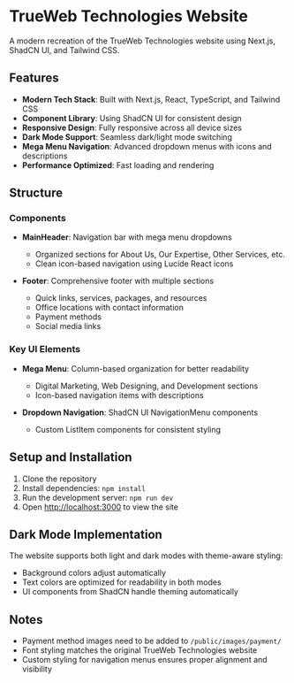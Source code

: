 # TrueWeb Technologies Website

A modern recreation of the TrueWeb Technologies website using Next.js, ShadCN UI, and Tailwind CSS.

## Features

- **Modern Tech Stack**: Built with Next.js, React, TypeScript, and Tailwind CSS
- **Component Library**: Using ShadCN UI for consistent design
- **Responsive Design**: Fully responsive across all device sizes
- **Dark Mode Support**: Seamless dark/light mode switching
- **Mega Menu Navigation**: Advanced dropdown menus with icons and descriptions
- **Performance Optimized**: Fast loading and rendering

## Structure

### Components

- **MainHeader**: Navigation bar with mega menu dropdowns
  - Organized sections for About Us, Our Expertise, Other Services, etc.
  - Clean icon-based navigation using Lucide React icons
  
- **Footer**: Comprehensive footer with multiple sections
  - Quick links, services, packages, and resources
  - Office locations with contact information
  - Payment methods
  - Social media links
  
### Key UI Elements

- **Mega Menu**: Column-based organization for better readability
  - Digital Marketing, Web Designing, and Development sections
  - Icon-based navigation items with descriptions
  
- **Dropdown Navigation**: ShadCN UI NavigationMenu components
  - Custom ListItem components for consistent styling

## Setup and Installation

1. Clone the repository
2. Install dependencies: `npm install`
3. Run the development server: `npm run dev`
4. Open [http://localhost:3000](http://localhost:3000) to view the site

## Dark Mode Implementation

The website supports both light and dark modes with theme-aware styling:
- Background colors adjust automatically
- Text colors are optimized for readability in both modes
- UI components from ShadCN handle theming automatically

## Notes

- Payment method images need to be added to `/public/images/payment/`
- Font styling matches the original TrueWeb Technologies website
- Custom styling for navigation menus ensures proper alignment and visibility
